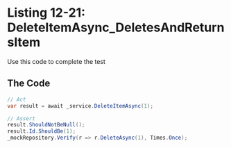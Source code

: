 # Listing 12-21: DeleteItemAsync_DeletesAndReturnsItem

Use this code to complete the test

## The Code

```cs
// Act
var result = await _service.DeleteItemAsync(1);

// Assert
result.ShouldNotBeNull();
result.Id.ShouldBe(1);
_mockRepository.Verify(r => r.DeleteAsync(1), Times.Once);
```  